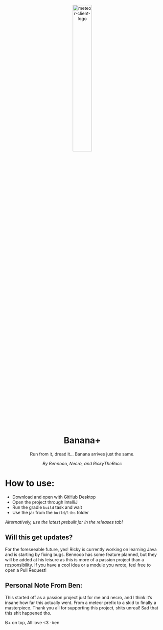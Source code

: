 <p align="center">
<img src="https://raw.githubusercontent.com/Bennooo/banana-for-everyone/main/src/main/resources/assets/bananaplus/logo.png" alt="meteor-client-logo" width="35%"/>
</p>

<h1 align="center">Banana+</h1>

<p align="center">Run from it, dread it... Banana arrives just the same.</p>
<p align="center"><i>By Bennooo, Necro, and RickyTheRacc</i></p>

# How to use:
- Download and open with GitHub Desktop
- Open the project through IntelliJ
- Run the gradle `build` task and wait
- Use the jar from the `build/libs` folder

*Alternatively, use the latest prebuilt jar in the releases tab!*

## Will this get updates?
For the foreseeable future, yes! Ricky is currently working on learning Java and is starting by fixing bugs. Bennooo has some feature planned, but they will be added at his leisure as this is more of a passion project than a responsibility. If you have a cool idea or a module you wrote, feel free to open a Pull Request!

## Personal Note From Ben: 
This started off as a passion project just for me and necro, and I think it’s insane how far this actually went. From a meteor prefix to a skid to finally a masterpiece. Thank you all for supporting this project, shits unreal! Sad that this shit happened tho.

B+ on top, All love <3  -ben

